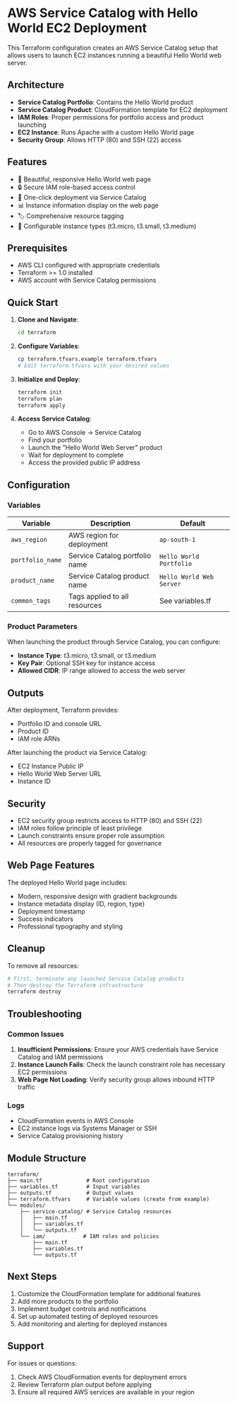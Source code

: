 # AWS Service Catalog with Hello World EC2 Deployment

This Terraform configuration creates an AWS Service Catalog setup that allows users to launch EC2 instances running a beautiful Hello World web server.

## Architecture

- **Service Catalog Portfolio**: Contains the Hello World product
- **Service Catalog Product**: CloudFormation template for EC2 deployment
- **IAM Roles**: Proper permissions for portfolio access and product launching
- **EC2 Instance**: Runs Apache with a custom Hello World page
- **Security Group**: Allows HTTP (80) and SSH (22) access

## Features

- 🎨 Beautiful, responsive Hello World web page
- 🔒 Secure IAM role-based access control
- 🚀 One-click deployment via Service Catalog
- 📊 Instance information display on the web page
- 🏷️ Comprehensive resource tagging
- 🔧 Configurable instance types (t3.micro, t3.small, t3.medium)

## Prerequisites

- AWS CLI configured with appropriate credentials
- Terraform >= 1.0 installed
- AWS account with Service Catalog permissions

## Quick Start

1. **Clone and Navigate**:
   ```bash
   cd terraform
   ```

2. **Configure Variables**:
   ```bash
   cp terraform.tfvars.example terraform.tfvars
   # Edit terraform.tfvars with your desired values
   ```

3. **Initialize and Deploy**:
   ```bash
   terraform init
   terraform plan
   terraform apply
   ```

4. **Access Service Catalog**:
   - Go to AWS Console → Service Catalog
   - Find your portfolio
   - Launch the "Hello World Web Server" product
   - Wait for deployment to complete
   - Access the provided public IP address

## Configuration

### Variables

| Variable | Description | Default |
|----------|-------------|---------|
| `aws_region` | AWS region for deployment | `ap-south-1` |
| `portfolio_name` | Service Catalog portfolio name | `Hello World Portfolio` |
| `product_name` | Service Catalog product name | `Hello World Web Server` |
| `common_tags` | Tags applied to all resources | See variables.tf |

### Product Parameters

When launching the product through Service Catalog, you can configure:

- **Instance Type**: t3.micro, t3.small, or t3.medium
- **Key Pair**: Optional SSH key for instance access
- **Allowed CIDR**: IP range allowed to access the web server

## Outputs

After deployment, Terraform provides:

- Portfolio ID and console URL
- Product ID
- IAM role ARNs

After launching the product via Service Catalog:

- EC2 Instance Public IP
- Hello World Web Server URL
- Instance ID

## Security

- EC2 security group restricts access to HTTP (80) and SSH (22)
- IAM roles follow principle of least privilege
- Launch constraints ensure proper role assumption
- All resources are properly tagged for governance

## Web Page Features

The deployed Hello World page includes:

- Modern, responsive design with gradient backgrounds
- Instance metadata display (ID, region, type)
- Deployment timestamp
- Success indicators
- Professional typography and styling

## Cleanup

To remove all resources:

```bash
# First, terminate any launched Service Catalog products
# Then destroy the Terraform infrastructure
terraform destroy
```

## Troubleshooting

### Common Issues

1. **Insufficient Permissions**: Ensure your AWS credentials have Service Catalog and IAM permissions
2. **Instance Launch Fails**: Check the launch constraint role has necessary EC2 permissions
3. **Web Page Not Loading**: Verify security group allows inbound HTTP traffic

### Logs

- CloudFormation events in AWS Console
- EC2 instance logs via Systems Manager or SSH
- Service Catalog provisioning history

## Module Structure

```
terraform/
├── main.tf              # Root configuration
├── variables.tf         # Input variables
├── outputs.tf           # Output values
├── terraform.tfvars     # Variable values (create from example)
└── modules/
    ├── service-catalog/ # Service Catalog resources
    │   ├── main.tf
    │   ├── variables.tf
    │   └── outputs.tf
    └── iam/            # IAM roles and policies
        ├── main.tf
        ├── variables.tf
        └── outputs.tf
```

## Next Steps

1. Customize the CloudFormation template for additional features
2. Add more products to the portfolio
3. Implement budget controls and notifications
4. Set up automated testing of deployed resources
5. Add monitoring and alerting for deployed instances

## Support

For issues or questions:
1. Check AWS CloudFormation events for deployment errors
2. Review Terraform plan output before applying
3. Ensure all required AWS services are available in your region